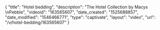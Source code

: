 {
    "title": "Hotel bedding",
    "description": "The Hotel Collection by Macys \nPebble",
    "videoid": "163565607",
    "date_created": "1525688857",
    "date_modified": "1546466771",
    "type": "captivate",
    "layout": "video",
    "url": "\/v\/hotel-bedding\/163565607"
}